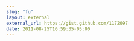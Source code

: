 ```yaml
---
slug: "fu"
layout: external
external_url: https://gist.github.com/1172097
date: 2011-08-25T16:59:35-05:00
---
```

